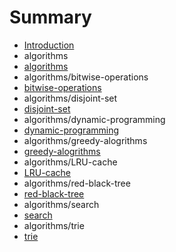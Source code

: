 # Summary

* [Introduction](README.md)
 * algorithms
* [algorithms](algorithms/README.md)
 * algorithms/bitwise-operations
 * [bitwise-operations](algorithms/bitwise-operations/README.md)
 * algorithms/disjoint-set
 * [disjoint-set](algorithms/disjoint-set/README.md)
 * algorithms/dynamic-programming
 * [dynamic-programming](algorithms/dynamic-programming/README.md)
 * algorithms/greedy-alogrithms
 * [greedy-alogrithms](algorithms/greedy-alogrithms/README.md)
 * algorithms/LRU-cache
 * [LRU-cache](algorithms/LRU-cache/README.md)
 * algorithms/red-black-tree
 * [red-black-tree](algorithms/red-black-tree/README.md)
 * algorithms/search
 * [search](algorithms/search/README.md)
 * algorithms/trie
 * [trie](algorithms/trie/README.md)

